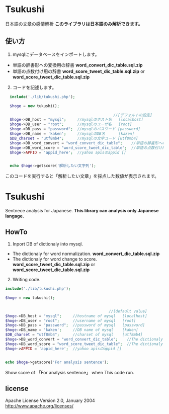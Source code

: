 # Tsukushi
日本語の文章の感情解析
**このライブラリは日本語のみ解析できます。**

## 使い方

1. mysqlにデータベースをインポートします。

  * 単語の辞書形への変換用の辞書 **word_convert_dic_table.sql.zip**
  * 単語の点数付け用の辞書 **word_score_tweet_dic_table.sql.zip** or **word_score_tweet_dic_table.sql.zip**

2. コードを記述します。

```php
  include('./lib/tukushi.php');

  $hoge = new tukushi();

                                                //[デフォルトの設定]
  $hoge->DB_host = "mysql";     //mysqlのホスト名   [localhost]
  $hoge->DB_user = "root";      //mysqlのユーザ名   [root]
  $hoge->DB_pass = "password";  //mysqlのパスワード [password]
  $hoge->DB_name = 'kaken';     //mysqlのDB名      [kaken]
  $DB_charset = "utf8mb4";      //mysqlの文字コード [utf8mb4]
  $hoge->DB_word_convert = "word_convert_dic_table";    //単語の辞書形への変換用の辞書テーブル名 [word_convert_dic_table]
  $hoge->DB_word_score = "word_score_tweet_dic_table";  //単語の点数付け用の辞書テーブル名 [word_score_tweet_dic_table]
  $hoge->APPID = 'appid_here';  //yahoo apisのappid []


  echo $hoge->getscore('解析したい文字列');
```

  このコードを実行すると「解析したい文章」を採点した数値が表示されます。


# Tsukushi
Sentnece analysis for Japanese.
**This library can analysis only Japanese langage.**

## HowTo

1. Inport DB of dictionaly into mysql.

  * The dictionaly for word normalization.  **word_convert_dic_table.sql.zip**
  * The dictionaly for word change to score. **word_score_tweet_dic_table.sql.zip** or **word_score_tweet_dic_table.sql.zip**

2. Writing code.

  ```php
  include('./lib/tukushi.php');

  $hoge = new tukushi();


                                                //[default value]
  $hoge->DB_host = "mysql";     //hostname of mysql   [localhost]
  $hoge->DB_user = "root";      //username of mysql   [root]
  $hoge->DB_pass = "password";  //password of mysql   [password]
  $hoge->DB_name = 'kaken';     //DB name of mysql    [kaken]
  $DB_charset = "utf8mb4";      //charset of mysql    [utf8mb4]
  $hoge->DB_word_convert = "word_convert_dic_table";    //The dictionaly for word normalization. [word_convert_dic_table]
  $hoge->DB_word_score = "word_score_tweet_dic_table";  //The dictionaly for word change to score. [word_score_tweet_dic_table]
  $hoge->APPID = 'appid_here';  //yahoo apisのappid []


  echo $hoge->getscore('For analysis sentence');
  ```

Show score of 「For analysis sentence」 when This code run.




## license

Apache License    Version 2.0, January 2004    http://www.apache.org/licenses/
